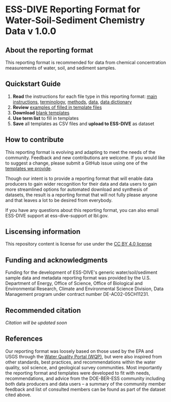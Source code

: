 # ESS-DIVE Reporting Format for Water-Soil-Sediment Chemistry Data v 1.0.0

## About the reporting format
This reporting format is recommended for data from chemical concentration measurements of water, soil, and sediment samples.

## Quickstart Guide
  1. **Read** the instructions for each file type in this reporting format: [main instructions](https://github.com/ess-dive-community/essdive-water-soil-sed-chem/blob/main/instructions.md), [terminology](https://github.com/ess-dive-community/essdive-water-soil-sed-chem/blob/main/Detailed_Instructions_Terminology_File.md), [methods](https://github.com/ess-dive-community/essdive-water-soil-sed-chem/blob/main/Detailed_Instructions_Methods_File.md), [data](https://github.com/ess-dive-community/essdive-water-soil-sed-chem/blob/main/Detailed_Instructions_Data_File.md), [data dictionary](https://github.com/ess-dive-community/essdive-water-soil-sed-chem/blob/main/Detailed_Instructions_Data_Dictionary_File.md)
  2. **Review** [examples of filled in template files](https://github.com/ess-dive-community/essdive-water-soil-sed-chem/tree/main/examples)
  3. **Download** [blank templates](https://github.com/ess-dive-community/essdive-water-soil-sed-chem/tree/main/templates)
  4. **Use term list** to fill in templates
  5. **Save** all templates as CSV files and **upload to ESS-DIVE** as dataset
    
    
## How to contribute

This reporting format is evolving and adapting to meet the needs of the community. Feedback and new contributions are welcome. If you would like to suggest a change, please submit a GitHub issue using one of the [templates we provide](https://github.com/ess-dive-community/essdive-water-soil-sed-chem/issues/new/choose).

Though our intent is to provide a reporting format that will enable data producers to gain wider recognition for their data and data users to gain more streamlined options for automated download and synthesis of datasets, the result is a reporting format that will not fully please anyone and that leaves a lot to be desired from everybody. 

If you have any questions about this reporting format, you can also email ESS-DIVE support at ess-dive-support *at* lbl.gov.

## Liscensing information

This repository content is license for use under the [CC BY 4.0 license](https://creativecommons.org/licenses/by/4.0/)

## Funding and acknowledgments

Funding for the development of ESS-DIVE's generic water/soil/sediment sample data and metadata reporting format was provided by the U.S. Department of Energy, Office of Science, Office of Biological and Environmental Research, Climate and Environmental Science Division, Data Management program under contract number DE-AC02-05CH11231.

## Recommended citation
*Citation will be updated soon*

## References

Our reporting format was loosely based on those used by the EPA and USGS through the [Water Quality Portal (WQP)](https://www.waterqualitydata.us/), but were also inspired from other standards, best practices, and recommendations within the water quality, soil science, and geological survey communities. Most importantly the reporting format and templates were developed to fit with needs, recommendations, and advice from the DOE-BER-ESS community including both data producers and data users – a summary of the community member feedback and list of consulted members can be found as part of the dataset cited above.
